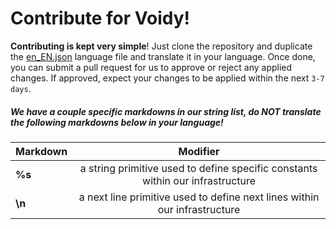 # Contribute for Voidy!

**Contributing is kept very simple**! Just clone the repository and duplicate the [en_EN.json](../lang/en-EN.json) language file and translate it in your language. Once done, you can submit a pull request for us to approve or reject any applied changes. If approved, expect your changes to be applied within the next `3-7 days`. 

##### We have a couple specific markdowns in our string list, **do NOT translate the following markdowns below in your language!**

| Markdown      | Modifier |
| :---        |    :----:   |
| **%s**      | a string primitive used to define specific constants within our infrastructure       |
| **\n**      | a next line primitive used to define next lines within our infrastructure       |
